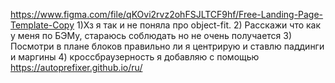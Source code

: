 https://www.figma.com/file/qKOvi2rvz2ohFSJLTCF9hf/Free-Landing-Page-Template-Copy
1)Хз я так и не поняла про object-fit.
2) Расскажи что как у меня по БЭМу, стараюсь соблюдать но не очень получается
3) Посмотри в плане блоков правильно ли я центрирую и ставлю паддинги и маргины
4) кроссбраузерность я добавляю с помощью https://autoprefixer.github.io/ru/
